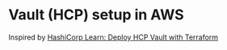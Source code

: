 # Vault (HCP) setup in AWS

Inspired by [HashiCorp Learn: Deploy HCP Vault with Terraform](https://learn.hashicorp.com/tutorials/cloud/terraform-hcp-provider-vault?in=vault/cloud-ops)